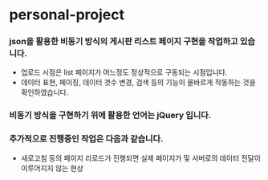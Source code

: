 # personal-project

### json을 활용한 비동기 방식의 게시판 리스트 페이지 구현을 작업하고 있습니다.
- 업로드 시점은 list 페이지가 어느정도 정상적으로 구동되는 시점입니다.
- 데이터 표현, 페이징, 데이터 갯수 변경, 검색 등의 기능이 올바르게 작동하는 것을 확인하였습니다.

### 비동기 방식을 구현하기 위에 활용한 언어는 jQuery 입니다.

### 추가적으로 진행중인 작업은 다음과 같습니다.
- 새로고침 등의 페이지 리로드가 진행되면 실제 페이지가 및 서버로의 데이터 전달이 이루어지지 않는 현상
